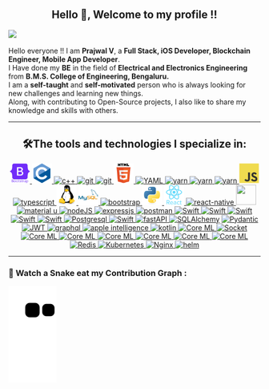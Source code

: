 <h2 align="center">Hello 👋, Welcome to my profile !!</h2>
<img src="https://user-images.githubusercontent.com/92531202/149652557-949d03f6-2dcd-430b-ba00-1cc61905a8b6.png"> 
<p>Hello everyone !! I am <b>Prajwal V</b>, a <b>Full Stack, iOS Developer, Blockchain Engineer, Mobile App Developer</b>.<br/>
I Have done my <b>BE</b> in the field of <b>Electrical and Electronics Engineering</b> from <b>B.M.S. College of Engineering, Bengaluru.</b><br/>
I am a <b>self-taught</b> and <b>self-motivated</b> person who is always looking for new challenges and learning new things.<br/>
Along, with contributing to Open-Source projects, I also like to share my knowledge and skills with others.</p>
<hr>
<h2 align="center">🛠The tools and technologies I specialize in:</h2>

<p align="center"> <a href="https://getbootstrap.com" target="_blank" rel="noreferrer"> <img src="https://raw.githubusercontent.com/devicons/devicon/master/icons/bootstrap/bootstrap-plain-wordmark.svg" alt="bootstrap" width="40" height="40"/> </a> <a href="https://www.cprogramming.com/" target="_blank" rel="noreferrer"> <img src="https://raw.githubusercontent.com/devicons/devicon/master/icons/c/c-original.svg" alt="c" width="40" height="40"/> </a> <a href="https://www.cprogramming.com/" target="_blank" rel="noreferrer"> <img src="https://www.nicepng.com/png/detail/111-1116276_computer-science-i-syllabus-and-grading-policy-c.png" alt="c++" width="40" height="40"/> </a><a href="https://git-scm.com/" target="_blank" rel="noreferrer"> <img src="https://www.vectorlogo.zone/logos/git-scm/git-scm-icon.svg" alt="git" width="40" height="40"/> </a>
 <a href="https://about.gitlab.com/" target="_blank" rel="noreferrer"> <img src="https://cdn4.iconfinder.com/data/icons/logos-and-brands/512/144_Gitlab_logo_logos-512.png" alt="git" width="40" height="40"/> </a>
 <a href="https://www.w3.org/html/" target="_blank" rel="noreferrer"> <img src="https://raw.githubusercontent.com/devicons/devicon/master/icons/html5/html5-original-wordmark.svg" alt="html5" width="40" height="40"/> </a>
  <a href="https://yaml.org/spec/1.2.2/" target="_blank" rel="noreferrer"> <img src="https://en.wikipedia.org/wiki/YAML#/media/File:Official_YAML_Logo.svg" alt="YAML" width="40" height="40"/> </a>
  <a href="https://yarnpkg.com/" target="_blank" rel="noreferrer"> <img src="https://upload.wikimedia.org/wikipedia/commons/1/11/Yarn-logo-kitten.svg" alt="yarn" width="40" height="40"/> </a>
  <a href="https://www.npmjs.com/" target="_blank" rel="noreferrer"> <img src="https://upload.wikimedia.org/wikipedia/commons/d/db/Npm-logo.svg" alt="yarn" width="40" height="40"/> </a>
  <a href="https://pypi.org/" target="_blank" rel="noreferrer"> <img src="https://upload.wikimedia.org/wikipedia/commons/thumb/6/64/PyPI_logo.svg/2560px-PyPI_logo.svg.png" alt="yarn" width="40" height="40"/> </a>
 <a href="https://developer.mozilla.org/en-US/docs/Web/JavaScript" target="_blank" rel="noreferrer"> <img src="https://raw.githubusercontent.com/devicons/devicon/master/icons/javascript/javascript-original.svg" alt="javascript" width="40" height="40"/> </a>
 <a href="https://www.typescriptlang.org/" target="_blank" rel="noreferrer"> <img src="https://cdn.worldvectorlogo.com/logos/typescript.svg" alt="typescript" width="40" height="40"/> </a>
 <a href="https://www.linux.org/" target="_blank" rel="noreferrer"> <img src="https://raw.githubusercontent.com/devicons/devicon/master/icons/linux/linux-original.svg" alt="linux" width="40" height="40"/> </a> <a href="https://www.mysql.com/" target="_blank" rel="noreferrer"> <img src="https://raw.githubusercontent.com/devicons/devicon/master/icons/mysql/mysql-original-wordmark.svg" alt="mysql" width="40" height="40"/> </a> 
 <a href="https://www.mongodb.com/" target="_blank" rel="noreferrer"> <img src="https://user-images.githubusercontent.com/92531202/169091958-67a3e148-dcb6-410b-a859-8201a582671d.png" alt="bootstrap" width="40" height="40"/> </a>
 <a href="https://www.python.org" target="_blank" rel="noreferrer"> <img src="https://raw.githubusercontent.com/devicons/devicon/master/icons/python/python-original.svg" alt="python" width="40" height="40"/> </a> <a href="https://reactjs.org/" target="_blank" rel="noreferrer"> <img src="https://raw.githubusercontent.com/devicons/devicon/master/icons/react/react-original-wordmark.svg" alt="react" width="40" height="40"/> </a>
<a href="https://reactnative.dev/" target="_blank" rel="noreferrer"> <img src="https://miro.medium.com/max/1400/1*xDi2csEAWxu95IEkaNdFUQ.png" alt="react-native" width="40" height="40"/> </a>
<a href="https://en.wikipedia.org/wiki/CSS" target="_blank" rel="noreferrer"> <img src="https://upload.wikimedia.org/wikipedia/commons/thumb/d/d5/CSS3_logo_and_wordmark.svg/180px-CSS3_logo_and_wordmark.svg.png" width="40" height="40"/> </a> <a href="https://mui.com/" target="_blank" rel="noreferrer"> <img src="https://mui.com/static/logo.png" alt="material u" width="40" height="40"/> </a> <a href="https://nodejs.org/en/about/" target="_blank" rel="noreferrer"> <img src="https://www.the-guild.dev/blog-assets/nodejs-esm/nodejs_logo.png" alt="nodeJS" width="40" height="40"/> </a></a> <a href="https://expressjs.com/" target="_blank" rel="noreferrer"> <img src="https://w7.pngwing.com/pngs/925/447/png-transparent-express-js-node-js-javascript-mongodb-node-js-text-trademark-logo.png" alt="expressjs" width="40" height="40"/> </a>
 <a href="https://www.postman.com/" target="_blank" rel="noreferrer"> <img src="https://voyager.postman.com/logo/postman-logo-icon-orange.svg" alt="postman" width="40" height="40"/> </a>
  <a href="https://developer.apple.com/xcode/swiftui/" target="_blank" rel="noreferrer"> <img src="https://avatars.githubusercontent.com/u/2473700?v=4" alt="Swift" width="40" height="40"/> </a>
  <a href="https://www.swift.org/" target="_blank" rel="noreferrer"> <img src="https://www.swiftbysundell.com/images/discover/swiftui/icon.png" alt="Swift" width="40" height="40"/> </a>
   <a href="https://developer.apple.com/xcode/swiftdata/" target="_blank" rel="noreferrer"> <img src="https://developer.apple.com/assets/elements/icons/swiftdata/swiftdata-96x96_2x.png" alt="Swift" width="40" height="40"/> </a>
    <a href="https://developer.apple.com/documentation/coredata/" target="_blank" rel="noreferrer"> <img src="https://miro.medium.com/v2/resize:fit:600/format:webp/1*nm4j_6GfwWpqhuSPlbO-sg.png" alt="Swift" width="40" height="40"/> </a>
     <a href="https://www.android.com/" target="_blank" rel="noreferrer"> <img src="https://logowik.com/content/uploads/images/android-logomark4887.jpg" alt="Swift" width="40" height="40"/> </a>
       <a href="https://www.apple.com/in/ios/ios-18/" target="_blank" rel="noreferrer"> <img src="https://static.vecteezy.com/system/resources/previews/021/515/122/original/ios-icon-logo-software-apple-symbol-with-name-white-design-mobile-illustration-with-black-background-free-vector.jpg" alt="Postgresql" width="40" height="40"/> </a>
              <a href="https://www.postgresql.org/" target="_blank" rel="noreferrer"> <img src="https://upload.wikimedia.org/wikipedia/commons/2/29/Postgresql_elephant.svg" alt="Swift" width="40" height="40"/> </a>
               <a href="https://fastapi.tiangolo.com/" target="_blank" rel="noreferrer"> <img src="https://upload.wikimedia.org/wikipedia/commons/1/1a/FastAPI_logo.svg" alt="fastAPI" width="40" height="40"/> </a>
  <a href="https://www.sqlalchemy.org/" target="_blank" rel="noreferrer"> <img src="https://blog.desdelinux.net/wp-content/uploads/2023/02/sqlalchemy.png" alt="SQLAlchemy" width="40" height="40"/></a>
  <a href="https://pydantic.dev/" target="_blank" rel="noreferrer"> <img src="https://avatars.githubusercontent.com/u/110818415?s=200&v=4" alt="Pydantic" width="40" height="40"/> </a>
  <a href="https://jwt.io/introduction" target="_blank" rel="noreferrer"> <img src="https://cdn.worldvectorlogo.com/logos/jwt-3.svg" alt="JWT" width="40" height="40"/> </a>
  <a href="https://graphql.org/" target="_blank" rel="noreferrer"> <img src="https://upload.wikimedia.org/wikipedia/commons/1/17/GraphQL_Logo.svg" alt="graphql" width="40" height="40"/> </a>
  <a href="https://www.apple.com/in/apple-intelligence/" target="_blank" rel="noreferrer"> <img src="https://developer.apple.com/assets/elements/icons/apple-intelligence/apple-intelligence-96x96_2x.png" alt="apple intelligence" width="40" height="40"/> </a>
   <a href="https://kotlinlang.org/" target="_blank" rel="noreferrer"> <img src="https://upload.wikimedia.org/wikipedia/commons/7/74/Kotlin_Icon.png" alt="kotlin" width="40" height="40"/> </a>
    <a href="https://developer.apple.com/documentation/coreml/" target="_blank" rel="noreferrer"> <img src="https://developer.apple.com/assets/elements/icons/core-ml/core-ml-96x96_2x.png" alt="Core ML" width="40" height="40"/> </a>
    <a href="https://socket.io/" target="_blank" rel="noreferrer"> <img src="https://upload.wikimedia.org/wikipedia/commons/9/96/Socket-io.svg" alt="Socket" width="40" height="40"/> </a>
   <a href="https://developer.apple.com/documentation/realitykit/" target="_blank" rel="noreferrer"> <img src="https://developer.apple.com/assets/elements/icons/realitykit/realitykit-96x96_2x.png" alt="Core ML" width="40" height="40"/> </a>
      <a href="https://developer.apple.com/documentation/storekit/" target="_blank" rel="noreferrer"> <img src="https://developer.apple.com/assets/elements/icons/storekit/storekit-96x96_2x.png" alt="Core ML" width="40" height="40"/> </a>
 <a href="https://developer.apple.com/xcode/" target="_blank" rel="noreferrer"> <img src="https://developer.apple.com/assets/elements/icons/xcode-12/xcode-12-96x96_2x.png" alt="Core ML" width="40" height="40"/> </a>
 <a href="https://aws.amazon.com/?nc2=h_lg" target="_blank" rel="noreferrer"> <img src="https://upload.wikimedia.org/wikipedia/commons/9/93/Amazon_Web_Services_Logo.svg" alt="Core ML" width="40" height="40"/> </a>
 <a href="https://developer.android.com/studio" target="_blank" rel="noreferrer"> <img src="https://uxwing.com/wp-content/themes/uxwing/download/brands-and-social-media/android-studio-icon.png" alt="Core ML" width="40" height="40"/> </a>
 <a href="https://www.docker.com/" target="_blank" rel="noreferrer"> <img src="https://cdn4.iconfinder.com/data/icons/logos-and-brands/512/97_Docker_logo_logos-1024.png" alt="Core ML" width="40" height="40"/> </a>
  <a href="https://redis.io/" target="_blank" rel="noreferrer"> <img src="https://cdnlogo.com/logos/r/3/redis.svg" alt="Redis" width="40" height="40"/> </a>
 <a href="https://kubernetes.io/" target="_blank" rel="noreferrer"> <img src="https://upload.wikimedia.org/wikipedia/commons/thumb/3/39/Kubernetes_logo_without_workmark.svg/2109px-Kubernetes_logo_without_workmark.svg.png" alt="Kubernetes" width="40" height="40"/> </a>
  <a href="https://nginx.org/" target="_blank" rel="noreferrer"> <img src="https://www.svgrepo.com/show/373924/nginx.svg" alt="Nginx" width="40" height="40"/> </a>
  <a href="https://helm.sh/" target="_blank" rel="noreferrer"> <img src="https://helm.sh/img/helm.svg" alt="helm" width="40" height="40"/> </a>
 <hr/>
  
### 🐍 Watch a Snake eat my Contribution Graph :
<img src="https://github.com/Prajwal208V/Prajwal208V/blob/output/github-contribution-grid-snake.svg" alt="mygrap">
